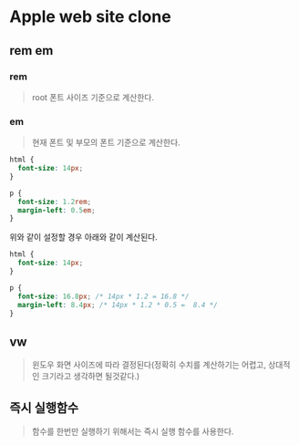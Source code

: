 # Apple web site clone

## rem em

### rem

> root 폰트 사이즈 기준으로 계산한다.

### em

> 현재 폰트 및 부모의 폰트 기준으로 계산한다.

```css
html {
  font-size: 14px;
}

p {
  font-size: 1.2rem;
  margin-left: 0.5em;
}
```

위와 같이 설정할 경우 아래와 같이 계산된다.

```css
html {
  font-size: 14px;
}

p {
  font-size: 16.8px; /* 14px * 1.2 = 16.8 */
  margin-left: 8.4px; /* 14px * 1.2 * 0.5 =  8.4 */
}
```

## vw

> 윈도우 화면 사이즈에 따라 결정된다(정확히 수치를 계산하기는 어렵고, 상대적인 크기라고 생각하면 될것같다.)

## 즉시 실행함수

> 함수를 한번만 실행하기 위해서는 즉시 실행 함수를 사용한다.
